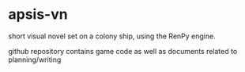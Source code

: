 # apsis-vn
 short visual novel set on a colony ship, using the RenPy engine.


 github repository contains game code as well as documents related to planning/writing
